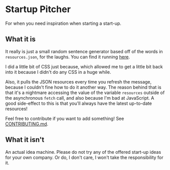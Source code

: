 # Startup Pitcher
For when you need inspiration when starting a start-up.

## What it is

It really is just a small random sentence generator based off of the words in `resources.json`, for the laughs. You can find it running [here](https://sayabiws.github.io/startup-pitcher/).

I did a little bit of CSS just because, which allowed me to get a little bit back into it because I didn't do any CSS in a huge while.

Also, it pulls the JSON resources every time you refresh the message, because I couldn't fine how to do it another way. The reason behind that is that it's a nightmare accessing the value of the variable `resources` outside of the asynchronous `fetch` call, and also because I'm bad at JavaScript. A good side-effect to this is that you'll always have the latest up-to-date resources!

Feel free to contribute if you want to add something! See [CONTRIBUTING.md](https://github.com/sayabiws/startup-pitcher/CONTRIBUTING.md).

## What it isn't

An actual idea machine. Please do not try any of the offered start-up ideas for your own company. Or do, I don't care, I won't take the responsibility for it.